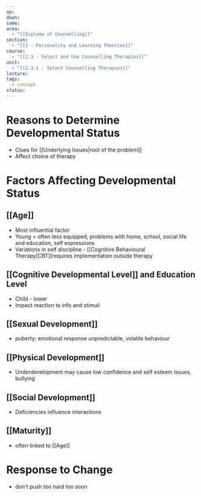 ```yaml
---
up: 
down: 
same: 
area:
  - "[[Diploma of Counselling]]"
section:
  - "[[2 - Personality and Learning Theories]]"
course:
  - "[[2.3 - Select and Use Counselling Therapies]]"
unit:
  - "[[2.3.1 - Select Counselling Therapies]]"
lecture: 
tags:
  - concept
status:
---
```

# Reasons to Determine Developmental Status
- Clues for [[Underlying Issues|root of the problem]]
- Affect choice of therapy

# Factors Affecting Developmental Status
## [[Age]]
- Most influential factor
- Young = often less equipped, problems with home, school, social life and education, self expressions
- Variations in self discipline - [[Cognitive Behavioural Therapy|CBT]]requires implementation outside therapy
## [[Cognitive Developmental Level]] and Education Level
- Child - lower 
- Impact reaction to info and stimuli
## [[Sexual Development]]
- puberty: emotional response unpredictable, volatile behaviour
## [[Physical Development]]
- Underdevelopment may cause low confidence and self esteem issues, bullying

## [[Social Development]]
- Deficiencies influence interactions

## [[Maturity]]
- often linked to [[Age]]

# Response to Change
- don't push too hard too soon